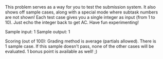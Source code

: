This problem serves as a way for you to test the submission system. It also shows off sample cases, along with a special mode where subtask numbers are not shown!
Each test case gives you a single integer as input (from 1 to 10). Just echo the integer back to get AC.
Have fun experimenting!

Sample input: 1
Sample output: 1

Scoring (out of 100):
Grading method is average (partials allowed). There is 1 sample case. If this sample doesn't pass, none of the other cases will be evaluated.
1 bonus point is available as well! ;)